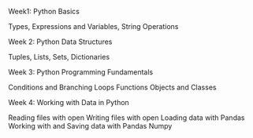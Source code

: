 Week1: Python Basics

Types, 
Expressions and Variables, 
String Operations

Week 2: Python Data Structures

Tuples, 
Lists, 
Sets, 
Dictionaries

Week 3: Python Programming Fundamentals

Conditions and Branching
Loops
Functions
Objects and Classes

Week 4: Working with Data in Python

Reading files with open
Writing files with open
Loading data with Pandas
Working with and Saving data with Pandas
Numpy